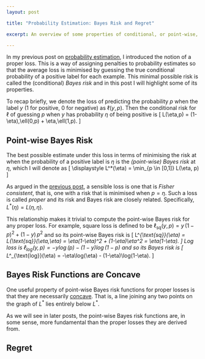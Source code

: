 ```yaml
---
layout: post

title: "Probability Estimation: Bayes Risk and Regret"

excerpt: An overview of some properties of conditional, or point-wise, Bayes risks for proper losses.

---
```


In my previous post on [probability estimation][p1], I introduced the notion of
a proper loss. This is a way of assigning penalties to probability estimates
so that the average loss is minimised by guessing the true conditional 
probability of a positive label for each example. This minimal possible risk is 
called the (conditional) _Bayes risk_ and in this post I will highlight some of 
its properties.

To recap briefly, we denote the loss of predicting the probability $p$ when the
label $y$ (1 for positive, 0 for negative) as $\ell(y, p)$. Then the conditional
risk for $\ell$ of guessing $p$ when $y$ has probability $\eta$ of being 
positive is
\[
	L(\eta,p) = (1-\eta)\,\ell(0,p) + \eta\,\ell(1,p).
\]

Point-wise Bayes Risk
---------------------
The best possible estimate under this loss in terms of minimising the risk at
when the probability of a positive label is $\eta$ is the _(point-wise) Bayes 
risk_ at $\eta$, which I will denote as
\[	\displaystyle
	L^*(\eta) = \min_{p \in [0,1]} L(\eta, p)
\]

As argued in the [previous post][p1], a sensible loss is one that is 
_Fisher consistent_, that is, one with a risk that is minimised when $p=\eta$.
Such a loss is called _proper_ and its risk and Bayes risk are closely related.
Specifically, $L^*(\eta) = L(\eta,\eta)$.

This relationship makes it trivial to compute the point-wise Bayes risk for
any proper loss. For example, square loss is defined to be 
$\ell_{\text{sq}}(y,p) = y\,(1-p)^2 + (1-y)\,p^2$
and so its point-wise Bayes risk is
\[
	L^*_{\text{sq}}(\eta) 
	= L_{\text{sq}}(\eta,\eta)
	= \eta(1-\eta)^2 + (1-\eta)\eta^2
	= \eta(1-\eta).
\]
Log loss is $\ell_{\text{log}}(y,p) = -y\log(p) - (1-y)\log(1-p)$ and so its
Bayes risk is
\[
	L^*_{\text{log}}(\eta) 
	= -\eta\log(\eta) - (1-\eta)\log(1-\eta).
\]

Bayes Risk Functions are Concave
--------------------------------
One useful property of point-wise Bayes risk functions for proper losses is that
they are necessarily [concave][]. That is, a line joining any two points on 
the graph of $L^*$ lies entirely below $L^*$.

As we will see in later posts, the point-wise Bayes risk functions are, in some 
sense, more fundamental than the proper losses they are derived from. 



Regret
------

[concave]: http://en.wikipedia.org/wiki/Concave_function
[p1]: /iem/proper-losses.html
